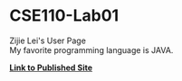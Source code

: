 # CSE110-Lab01
Zijie Lei's User Page <br />
My favorite programming language is JAVA. <br />

**[Link to Published Site](https://zijie-lei.github.io/CSE110-Lab01/)**
